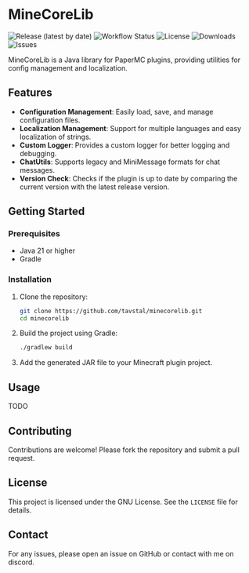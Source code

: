 # MineCoreLib

![Release (latest by date)](https://img.shields.io/github/v/release/TavstalDev/MineCoreLib?style=plastic-square)
![Workflow Status](https://img.shields.io/github/actions/workflow/status/TavstalDev/MineCoreLib/release.yml?branch=stable&label=build&style=plastic-square)
![License](https://img.shields.io/github/license/TavstalDev/MineCoreLib?style=plastic-square)
![Downloads](https://img.shields.io/github/downloads/TavstalDev/MineCoreLib/total?style=plastic-square)
![Issues](https://img.shields.io/github/issues/TavstalDev/MineCoreLib?style=plastic-square)

MineCoreLib is a Java library for PaperMC plugins, providing utilities for config management and localization.

## Features
- **Configuration Management**: Easily load, save, and manage configuration files.
- **Localization Management**: Support for multiple languages and easy localization of strings.
- **Custom Logger**: Provides a custom logger for better logging and debugging.
- **ChatUtils**: Supports legacy and MiniMessage formats for chat messages.
- **Version Check**: Checks if the plugin is up to date by comparing the current version with the latest release version.


## Getting Started

### Prerequisites

- Java 21 or higher
- Gradle

### Installation

1. Clone the repository:
    ```sh
    git clone https://github.com/tavstal/minecorelib.git
    cd minecorelib
    ```

2. Build the project using Gradle:
    ```sh
    ./gradlew build
    ```

3. Add the generated JAR file to your Minecraft plugin project.

## Usage

TODO

## Contributing

Contributions are welcome! Please fork the repository and submit a pull request.

## License

This project is licensed under the GNU License. See the `LICENSE` file for details.

## Contact

For any issues, please open an issue on GitHub or contact with me on discord.